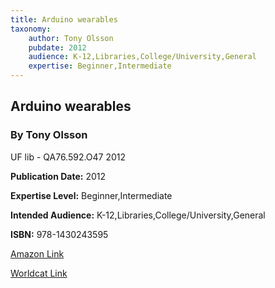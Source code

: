 ```yaml
---
title: Arduino wearables
taxonomy:
	author: Tony Olsson
	pubdate: 2012
	audience: K-12,Libraries,College/University,General
	expertise: Beginner,Intermediate
---
```

## Arduino wearables
### By Tony Olsson
UF lib - QA76.592.O47 2012 

**Publication Date:** 2012

**Expertise Level:** Beginner,Intermediate

**Intended Audience:** K-12,Libraries,College/University,General

**ISBN:** 978-1430243595

[Amazon Link](https://www.amazon.com/Arduino-Wearables-Technology-Action-Olsson/dp/1430243597)

[Worldcat Link]()